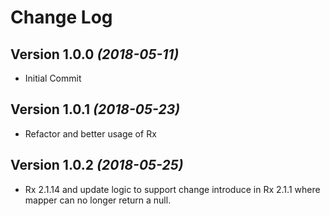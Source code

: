 Change Log
==========
Version 1.0.0 *(2018-05-11)*
----------------------------
* Initial Commit

Version 1.0.1 *(2018-05-23)*
----------------------------
* Refactor and better usage of Rx

Version 1.0.2 *(2018-05-25)*
----------------------------
* Rx 2.1.14 and update logic to support change introduce in Rx 2.1.1 where mapper can no longer
return a null. 
